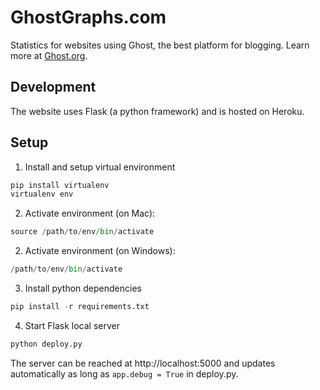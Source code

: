 # GhostGraphs.com
Statistics for websites using Ghost, the best platform for blogging. Learn more at [Ghost.org](https://ghost.org).

## Development
The website uses Flask (a python framework) and is hosted on Heroku.

## Setup
1. Install and setup virtual environment
```python
pip install virtualenv
virtualenv env
```
2. Activate environment (on Mac):
```python
source /path/to/env/bin/activate
```
2. Activate environment (on Windows):
```python
/path/to/env/bin/activate
```
3. Install python dependencies
```python
pip install -r requirements.txt
```
4. Start Flask local server
```python
python deploy.py
```
The server can be reached at http://localhost:5000 and updates automatically as long as `app.debug = True` in deploy.py.